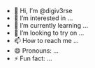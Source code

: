 - 👋 Hi, I’m @digiv3rse
- 👀 I’m interested in ...
- 🌱 I’m currently learning ...
- 💞️ I’m looking to try on ...
- 📫 How to reach me ...
- 😄 Pronouns: ...
- ⚡ Fun fact: ...

<!---
digiv3rse/digiv3rse is a ✨ special ✨ repository because its `README.md` (this file) appears on your GitHub profile.
You can click the Preview link to take a look at your changes.
--->
